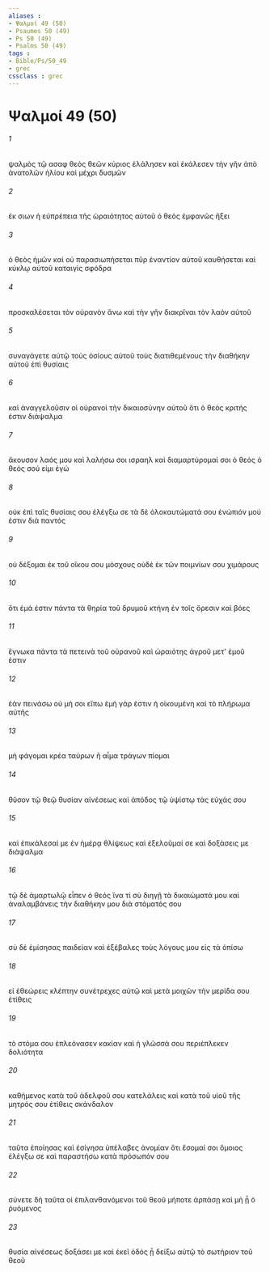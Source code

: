 ```yaml
---
aliases : 
- Ψαλμοί 49 (50)
- Psaumes 50 (49)
- Ps 50 (49)
- Psalms 50 (49)
tags : 
- Bible/Ps/50_49
- grec
cssclass : grec
---
```


# Ψαλμοί 49 (50)

###### 1
ψαλμὸς τῷ ασαφ θεὸς θεῶν κύριος ἐλάλησεν καὶ ἐκάλεσεν τὴν γῆν ἀπὸ ἀνατολῶν ἡλίου καὶ μέχρι δυσμῶν
###### 2
ἐκ σιων ἡ εὐπρέπεια τῆς ὡραιότητος αὐτοῦ ὁ θεὸς ἐμφανῶς ἥξει
###### 3
ὁ θεὸς ἡμῶν καὶ οὐ παρασιωπήσεται πῦρ ἐναντίον αὐτοῦ καυθήσεται καὶ κύκλῳ αὐτοῦ καταιγὶς σφόδρα
###### 4
προσκαλέσεται τὸν οὐρανὸν ἄνω καὶ τὴν γῆν διακρῖναι τὸν λαὸν αὐτοῦ
###### 5
συναγάγετε αὐτῷ τοὺς ὁσίους αὐτοῦ τοὺς διατιθεμένους τὴν διαθήκην αὐτοῦ ἐπὶ θυσίαις
###### 6
καὶ ἀναγγελοῦσιν οἱ οὐρανοὶ τὴν δικαιοσύνην αὐτοῦ ὅτι ὁ θεὸς κριτής ἐστιν διάψαλμα
###### 7
ἄκουσον λαός μου καὶ λαλήσω σοι ισραηλ καὶ διαμαρτύρομαί σοι ὁ θεὸς ὁ θεός σού εἰμι ἐγώ
###### 8
οὐκ ἐπὶ ταῖς θυσίαις σου ἐλέγξω σε τὰ δὲ ὁλοκαυτώματά σου ἐνώπιόν μού ἐστιν διὰ παντός
###### 9
οὐ δέξομαι ἐκ τοῦ οἴκου σου μόσχους οὐδὲ ἐκ τῶν ποιμνίων σου χιμάρους
###### 10
ὅτι ἐμά ἐστιν πάντα τὰ θηρία τοῦ δρυμοῦ κτήνη ἐν τοῖς ὄρεσιν καὶ βόες
###### 11
ἔγνωκα πάντα τὰ πετεινὰ τοῦ οὐρανοῦ καὶ ὡραιότης ἀγροῦ μετ' ἐμοῦ ἐστιν
###### 12
ἐὰν πεινάσω οὐ μή σοι εἴπω ἐμὴ γάρ ἐστιν ἡ οἰκουμένη καὶ τὸ πλήρωμα αὐτῆς
###### 13
μὴ φάγομαι κρέα ταύρων ἢ αἷμα τράγων πίομαι
###### 14
θῦσον τῷ θεῷ θυσίαν αἰνέσεως καὶ ἀπόδος τῷ ὑψίστῳ τὰς εὐχάς σου
###### 15
καὶ ἐπικάλεσαί με ἐν ἡμέρᾳ θλίψεως καὶ ἐξελοῦμαί σε καὶ δοξάσεις με διάψαλμα
###### 16
τῷ δὲ ἁμαρτωλῷ εἶπεν ὁ θεός ἵνα τί σὺ διηγῇ τὰ δικαιώματά μου καὶ ἀναλαμβάνεις τὴν διαθήκην μου διὰ στόματός σου
###### 17
σὺ δὲ ἐμίσησας παιδείαν καὶ ἐξέβαλες τοὺς λόγους μου εἰς τὰ ὀπίσω
###### 18
εἰ ἐθεώρεις κλέπτην συνέτρεχες αὐτῷ καὶ μετὰ μοιχῶν τὴν μερίδα σου ἐτίθεις
###### 19
τὸ στόμα σου ἐπλεόνασεν κακίαν καὶ ἡ γλῶσσά σου περιέπλεκεν δολιότητα
###### 20
καθήμενος κατὰ τοῦ ἀδελφοῦ σου κατελάλεις καὶ κατὰ τοῦ υἱοῦ τῆς μητρός σου ἐτίθεις σκάνδαλον
###### 21
ταῦτα ἐποίησας καὶ ἐσίγησα ὑπέλαβες ἀνομίαν ὅτι ἔσομαί σοι ὅμοιος ἐλέγξω σε καὶ παραστήσω κατὰ πρόσωπόν σου
###### 22
σύνετε δὴ ταῦτα οἱ ἐπιλανθανόμενοι τοῦ θεοῦ μήποτε ἁρπάσῃ καὶ μὴ ᾖ ὁ ῥυόμενος
###### 23
θυσία αἰνέσεως δοξάσει με καὶ ἐκεῖ ὁδός ᾗ δείξω αὐτῷ τὸ σωτήριον τοῦ θεοῦ
